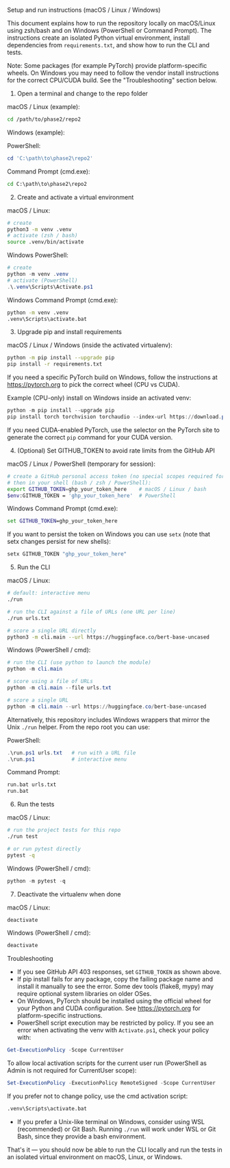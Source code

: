 Setup and run instructions (macOS / Linux / Windows)

This document explains how to run the repository locally on macOS/Linux
using zsh/bash and on Windows (PowerShell or Command Prompt). The
instructions create an isolated Python virtual environment, install
dependencies from `requirements.txt`, and show how to run the CLI and
tests.

Note: Some packages (for example PyTorch) provide platform-specific
wheels. On Windows you may need to follow the vendor install instructions
for the correct CPU/CUDA build. See the "Troubleshooting" section below.

1) Open a terminal and change to the repo folder

macOS / Linux (example):

```bash
cd /path/to/phase2/repo2
```

Windows (example):

PowerShell:

```powershell
cd 'C:\path\to\phase2\repo2'
```

Command Prompt (cmd.exe):

```cmd
cd C:\path\to\phase2\repo2
```

2) Create and activate a virtual environment

macOS / Linux:

```bash
# create
python3 -m venv .venv
# activate (zsh / bash)
source .venv/bin/activate
```

Windows PowerShell:

```powershell
# create
python -m venv .venv
# activate (PowerShell)
.\.venv\Scripts\Activate.ps1
```

Windows Command Prompt (cmd.exe):

```cmd
python -m venv .venv
.venv\Scripts\activate.bat
```

3) Upgrade pip and install requirements

macOS / Linux / Windows (inside the activated virtualenv):

```bash
python -m pip install --upgrade pip
pip install -r requirements.txt
```

If you need a specific PyTorch build on Windows, follow the instructions
at https://pytorch.org to pick the correct wheel (CPU vs CUDA).

Example (CPU-only) install on Windows inside an activated venv:

```powershell
python -m pip install --upgrade pip
pip install torch torchvision torchaudio --index-url https://download.pytorch.org/whl/cpu
```

If you need CUDA-enabled PyTorch, use the selector on the PyTorch site to
generate the correct `pip` command for your CUDA version.

4) (Optional) Set GITHUB_TOKEN to avoid rate limits from the GitHub API

macOS / Linux / PowerShell (temporary for session):

```bash
# create a GitHub personal access token (no special scopes required for public repo reads)
# then in your shell (bash / zsh / PowerShell):
export GITHUB_TOKEN=ghp_your_token_here    # macOS / Linux / bash
$env:GITHUB_TOKEN = 'ghp_your_token_here'  # PowerShell
```

Windows Command Prompt (cmd.exe):

```cmd
set GITHUB_TOKEN=ghp_your_token_here
```

If you want to persist the token on Windows you can use `setx` (note that
setx changes persist for new shells):

```cmd
setx GITHUB_TOKEN "ghp_your_token_here"
```

5) Run the CLI

macOS / Linux:

```bash
# default: interactive menu
./run

# run the CLI against a file of URLs (one URL per line)
./run urls.txt

# score a single URL directly
python3 -m cli.main --url https://huggingface.co/bert-base-uncased
```

Windows (PowerShell / cmd):

```powershell
# run the CLI (use python to launch the module)
python -m cli.main

# score using a file of URLs
python -m cli.main --file urls.txt

# score a single URL
python -m cli.main --url https://huggingface.co/bert-base-uncased
```

Alternatively, this repository includes Windows wrappers that mirror the
Unix `./run` helper. From the repo root you can use:

PowerShell:

```powershell
.\run.ps1 urls.txt   # run with a URL file
.\run.ps1            # interactive menu
```

Command Prompt:

```cmd
run.bat urls.txt
run.bat
```

6) Run the tests

macOS / Linux:

```bash
# run the project tests for this repo
./run test

# or run pytest directly
pytest -q
```

Windows (PowerShell / cmd):

```powershell
python -m pytest -q
```

7) Deactivate the virtualenv when done

macOS / Linux:

```bash
deactivate
```

Windows (PowerShell / cmd):

```powershell
deactivate
```

Troubleshooting
- If you see GitHub API 403 responses, set `GITHUB_TOKEN` as shown above.
- If pip install fails for any package, copy the failing package name and
  install it manually to see the error. Some dev tools (flake8, mypy)
  may require optional system libraries on older OSes.
- On Windows, PyTorch should be installed using the official wheel for
  your Python and CUDA configuration. See https://pytorch.org for
  platform-specific instructions.
 - PowerShell script execution may be restricted by policy. If you see
   an error when activating the venv with `Activate.ps1`, check your
   policy with:

  ```powershell
  Get-ExecutionPolicy -Scope CurrentUser
  ```

  To allow local activation scripts for the current user run (PowerShell
  as Admin is not required for CurrentUser scope):

  ```powershell
  Set-ExecutionPolicy -ExecutionPolicy RemoteSigned -Scope CurrentUser
  ```

  If you prefer not to change policy, use the cmd activation script:

  ```cmd
  .venv\Scripts\activate.bat
  ```

 - If you prefer a Unix-like terminal on Windows, consider using WSL
   (recommended) or Git Bash. Running `./run` will work under WSL or
   Git Bash, since they provide a bash environment.

That's it — you should now be able to run the CLI locally and run the
tests in an isolated virtual environment on macOS, Linux, or Windows.
